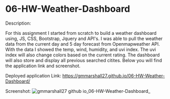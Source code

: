 # 06-HW-Weather-Dashboard
Description:

For this assignment I started from scratch to build a weather dashboard using, JS, CSS, Bootstrap, Jquery and API's. I was able to pull the weather data from the current day and 5 day forecast from Openmapweather API. With the data I showed the temp, wind, humidity, and uvi index. The uvi index will also change colors based on the current rating. The dashboard will also store and display all previous searched citites. Below you will find the application link and screenshot. 

Deployed application Link: https://gmmarshall27.github.io/06-HW-Weather-Dashboard/

Screenshot:
![gmmarshall27 github io_06-HW-Weather-Dashboard_](https://user-images.githubusercontent.com/84820751/135273471-296d43b1-3bf4-46e6-bda9-b9cd1b243cc4.png)